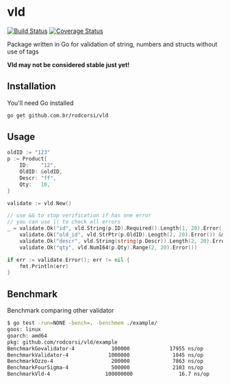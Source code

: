# vld

[![Build Status](https://travis-ci.org/rodcorsi/vld.svg?branch=master)](https://travis-ci.org/rodcorsi/vld)
[![Coverage Status](https://coveralls.io/repos/github/rodcorsi/vld/badge.svg?branch=master)](https://coveralls.io/github/rodcorsi/vld?branch=master)

Package written in Go for validation of string, numbers and structs without use of tags

**Vld may not be considered stable just yet!**

## Installation

You'll need Go installed

```bash
go get github.com.br/rodcorsi/vld
```

## Usage

```go
oldID := "123"
p := Product{
    ID:    "12",
    OldID: &oldID,
    Descr: "ff",
    Qty:   10,
}

validate := vld.New()

// use && to stop verification if has one error
// you can use || to check all errors
_ = validate.Ok("id", vld.String(p.ID).Required().Length(1, 20).Error()) &&
    validate.Ok("old_id", vld.StrPtr(p.OldID).Length(2, 20).Error()) &&
    validate.Ok("descr", vld.String(string(p.Descr)).Length(2, 20).Error()) &&
    validate.Ok("qty", vld.NumI64(p.Qty).Range(2, 20).Error())

if err := validate.Error(); err != nil {
    fmt.Println(err)
}
```

## Benchmark

Benchmark comparing other validator

```bash
$ go test -run=NONE -bench=. -benchmem ./example/
goos: linux
goarch: amd64
pkg: github.com/rodcorsi/vld/example
BenchmarkGovalidator-4            100000             17955 ns/op            2424 B/op         39 allocs/op
BenchmarkValidator-4             1000000              1045 ns/op              64 B/op          2 allocs/op
BenchmarkOzzo-4                   200000              7863 ns/op            2104 B/op         50 allocs/op
BenchmarkFourSigma-4              500000              2103 ns/op             688 B/op         25 allocs/op
BenchmarkVld-4                  100000000               16.7 ns/op             0 B/op          0 allocs/op
```